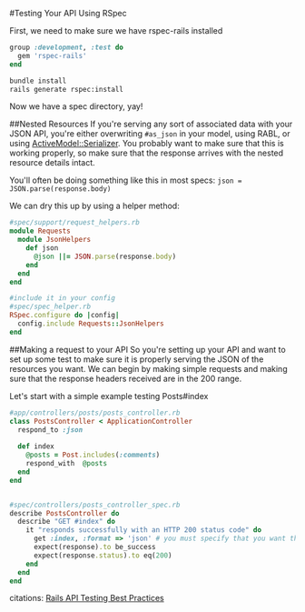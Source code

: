 #Testing Your API Using RSpec

First, we need to make sure we have rspec-rails installed  

```ruby
group :development, :test do
  gem 'rspec-rails'
end
```  

```bash
bundle install
rails generate rspec:install
```

Now we have a spec directory, yay!

##Nested Resources
If you're serving any sort of associated data with your JSON API, you're either overwriting `#as_json` in your model, using RABL, or using [ActiveModel::Serializer][thoughtbot-serializer]. You probably want to make sure that this is working properly, so make sure that the response arrives with the nested resource details intact.

You'll often be doing something like this in most specs:
`json = JSON.parse(response.body)`

We can dry this up by using a helper method:

```ruby
#spec/support/request_helpers.rb
module Requests
  module JsonHelpers
    def json
      @json ||= JSON.parse(response.body)
    end
  end
end

#include it in your config
#spec/spec_helper.rb
RSpec.configure do |config|
  config.include Requests::JsonHelpers
end
```

##Making a request to your API
So you're setting up your API and want to set up some test to make sure it is properly serving the JSON of the resources you want. We can begin by making simple requests and making sure that the response headers received are in the 200 range.

Let's start with a simple example testing Posts#index

```ruby
#app/controllers/posts/posts_controller.rb
class PostsController < ApplicationController
  respond_to :json
  
  def index
    @posts = Post.includes(:comments)
    respond_with  @posts
  end
end


#spec/controllers/posts_controller_spec.rb
describe PostsController do
  describe "GET #index" do
    it "responds successfully with an HTTP 200 status code" do
      get :index, :format => 'json' # you must specify that you want the request to be in JSON
      expect(response).to be_success
      expect(response.status).to eq(200)
    end
  end
end
```

citations:
[Rails API Testing Best Practices][testing-best-practices]

[testing-best-practices]:http://matthewlehner.net/rails-api-testing-guidelines/
[thoughtbot-serializer]:http://robots.thoughtbot.com/post/36676073713/better-serialization-less-as-json
